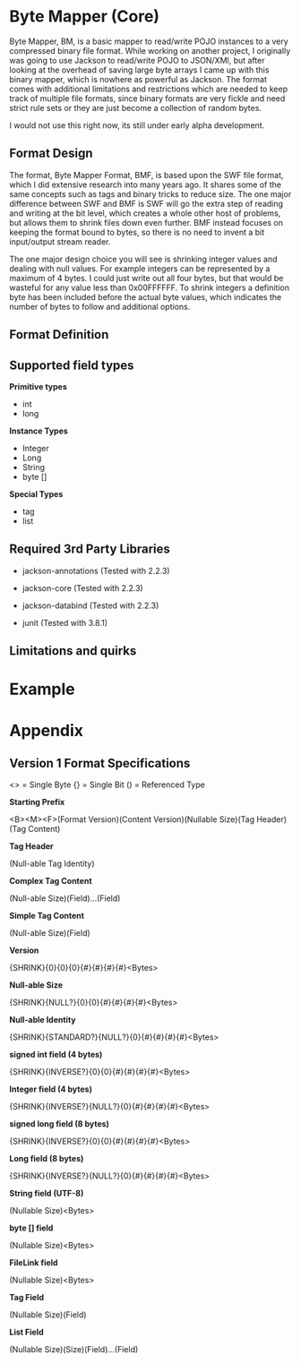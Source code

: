 Byte Mapper (Core)
============

Byte Mapper, BM, is a basic mapper to read/write POJO instances to a very compressed binary file format.  While working on another project, I originally was going to use Jackson to read/write POJO to JSON/XMl, but after looking at the overhead of saving large byte arrays I came up with this binary mapper, which is nowhere as powerful as Jackson.  The format comes with additional limitations and restrictions which are needed to keep track of multiple file formats, since binary formats are very fickle and need strict rule sets or they are just become a collection of random bytes.

I would not use this right now, its still under early alpha development.

Format Design
------------

The format, Byte Mapper Format, BMF, is based upon the SWF file format, which I did extensive research into many years ago.  It shares some of the same concepts such as tags and binary tricks to reduce size.  The one major difference between SWF and BMF is SWF will go the extra step of reading and writing at the bit level, which creates a whole other host of problems, but allows them to shrink files down even further.  BMF instead focuses on keeping the format bound to bytes, so there is no need to invent a bit input/output stream reader.

The one major design choice you will see is shrinking integer values and dealing with null values.  For example integers can be represented by a maximum of 4 bytes.  I could just write out all four bytes, but that would be wasteful for any value less than 0x00FFFFFF.  To shrink integers a definition byte has been included before the actual byte values, which indicates the number of bytes to follow and additional options.

Format Definition  
------------

Supported field types
------------

**Primitive types**

* int
* long

**Instance Types**

* Integer
* Long
* String
* byte []

**Special Types**

* tag
* list

Required 3rd Party Libraries
------------

* jackson-annotations (Tested with 2.2.3)
* jackson-core (Tested with 2.2.3)
* jackson-databind (Tested with 2.2.3)

* junit (Tested with 3.8.1)

Limitations and quirks
------------


Example
============


Appendix
============

Version 1 Format Specifications
------------

&lt;&gt; = Single Byte
{} = Single Bit
() = Referenced Type

**Starting Prefix**

&lt;B&gt;&lt;M&gt;&lt;F&gt;(Format Version)(Content Version)(Nullable Size)(Tag Header)(Tag Content)

**Tag Header**

(Null-able Tag Identity)

**Complex Tag Content**

(Null-able Size)(Field)...(Field)

**Simple Tag Content**

(Null-able Size)(Field)

**Version**

{SHRINK}{0}{0}{0}{#}{#}{#}{#}&lt;Bytes&gt;

**Null-able Size**

{SHRINK}{NULL?}{0}{0}{#}{#}{#}{#}&lt;Bytes&gt;

**Null-able Identity**

{SHRINK}{STANDARD?}{NULL?}{0}{#}{#}{#}{#}&lt;Bytes&gt;

**signed int field (4 bytes)**

{SHRINK}{INVERSE?}{0}{0}{#}{#}{#}{#}&lt;Bytes&gt;

**Integer field (4 bytes)**

{SHRINK}{INVERSE?}{NULL?}{0}{#}{#}{#}{#}&lt;Bytes&gt;

**signed long field (8 bytes)**

{SHRINK}{INVERSE?}{0}{0}{#}{#}{#}{#}&lt;Bytes&gt;

**Long field (8 bytes)**

{SHRINK}{INVERSE?}{NULL?}{0}{#}{#}{#}{#}&lt;Bytes&gt;

**String field (UTF-8)**

(Nullable Size)&lt;Bytes&gt;

**byte [] field**

(Nullable Size)&lt;Bytes&gt;

**FileLink field**

(Nullable Size)&lt;Bytes&gt;

**Tag Field**

(Nullable Size)(Field)

**List Field**

(Nullable Size)(Size)(Field)...(Field)

